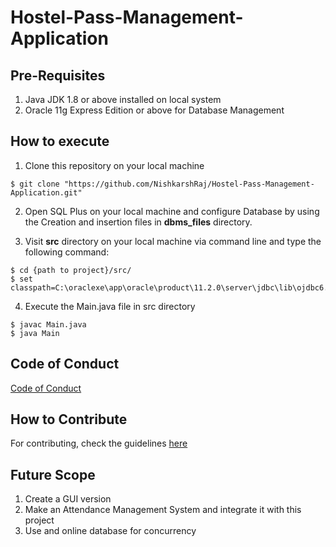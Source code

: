 # Hostel-Pass-Management-Application


## Pre-Requisites

1. Java JDK 1.8 or above installed on local system
2. Oracle 11g Express Edition or above for Database Management

## How to execute

1. Clone this repository on your local machine
```
$ git clone "https://github.com/NishkarshRaj/Hostel-Pass-Management-Application.git"
```

2. Open SQL Plus on your local machine and configure Database by using the Creation and insertion files in **dbms_files** directory.

3. Visit **src** directory on your local machine via command line and type the following command:
```
$ cd {path to project}/src/
$ set classpath=C:\oraclexe\app\oracle\product\11.2.0\server\jdbc\lib\ojdbc6.jar;.
```

4. Execute the Main.java file in src directory
```
$ javac Main.java
$ java Main
```

## Code of Conduct

[Code of Conduct](https://github.com/NishkarshRaj/Hostel-Pass-Management-Application/blob/master/CODE_OF_CONDUCT.md)

## How to Contribute

For contributing, check the guidelines [here](https://github.com/NishkarshRaj/Hostel-Pass-Management-Application/blob/master/CONTRIBUTING.md)

## Future Scope

1. Create a GUI version
2. Make an Attendance Management System and integrate it with this project
3. Use and online database for concurrency
